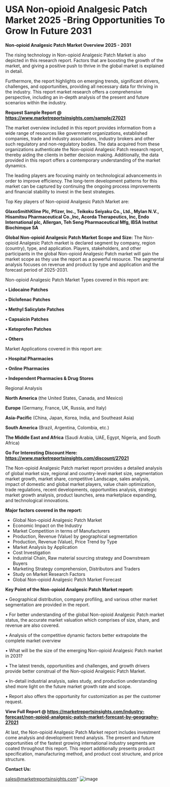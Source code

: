  # USA Non-opioid Analgesic Patch Market 2025 -Bring Opportunities To Grow In Future 2031

<Strong> Non-opioid Analgesic Patch Market Overview 2025 - 2031</strong>

The rising technology in Non-opioid Analgesic Patch Market is also depicted in this research report. Factors that are boosting the growth of the market, and giving a positive push to thrive in the global market is explained in detail.

Furthermore, the report highlights on emerging trends, significant drivers, challenges, and opportunities, providing all necessary data for thriving in the industry. This report market research offers a comprehensive perspective, including an in-depth analysis of the present and future scenarios within the industry.

<strong>Request Sample Report @ <a href=https://www.marketreportsinsights.com/sample/27021>https://www.marketreportsinsights.com/sample/27021</a></strong>

The market overview included in this report provides information from a wide range of resources like government organizations, established companies, trade and industry associations, industry brokers and other such regulatory and non-regulatory bodies. The data acquired from these organizations authenticate the Non-opioid Analgesic Patch research report, thereby aiding the clients in better decision making. Additionally, the data provided in this report offers a contemporary understanding of the market dynamics.

The leading players are focusing mainly on technological advancements in order to improve efficiency. The long-term development patterns for this market can be captured by continuing the ongoing process improvements and financial stability to invest in the best strategies.

Top Key players of Non-opioid Analgesic Patch Market are:

<strong>GlaxoSmithKline Plc, Pfizer, Inc., Teikoku Seiyaku Co., Ltd., Mylan N.V., Hisamitsu Pharmaceutical Co.,Inc, Acorda Therapeutics, Inc, Endo International plc, Allergan, Teh Seng Pharmaceutical Mfg, IBSA Institut Biochimque SA</strong>

<strong><b>Global Non-opioid Analgesic Patch Market Scope and Size:</b></strong>
The Non-opioid Analgesic Patch market is declared segment by company, region (country), type, and application. Players, stakeholders, and other participants in the global Non-opioid Analgesic Patch market will gain the market scope as they use the report as a powerful resource. The segmental analysis focuses on revenue and product by type and application and the forecast period of 2025-2031.

Non-opioid Analgesic Patch Market Types covered in this report are:

<strong>• Lidocaine Patches

• Diclofenac Patches

• Methyl Salicylate Patches

• Capsaicin Patches

• Ketoprofen Patches

• Others</strong>

Market Applications covered in this report are:

<strong>• Hospital Pharmacies

• Online Pharmacies

• Independent Pharmacies & Drug Stores</strong> 

Regional Analysis

<strong>North America</strong> (the United States, Canada, and Mexico)

<strong>Europe</strong> (Germany, France, UK, Russia, and Italy)

<strong>Asia-Pacific</strong> (China, Japan, Korea, India, and Southeast Asia)

<strong>South America</strong> (Brazil, Argentina, Colombia, etc.)

<strong>The Middle East and Africa</strong> (Saudi Arabia, UAE, Egypt, Nigeria, and South Africa)

<strong>Go For Interesting Discount Here: <a href=https://www.marketreportsinsights.com/discount/27021>https://www.marketreportsinsights.com/discount/27021</a></strong>

The Non-opioid Analgesic Patch market report provides a detailed analysis of global market size, regional and country-level market size, segmentation market growth, market share, competitive Landscape, sales analysis, impact of domestic and global market players, value chain optimization, trade regulations, recent developments, opportunities analysis, strategic market growth analysis, product launches, area marketplace expanding, and technological innovations.

<strong><b>Major factors covered in the report:</b></strong>
<ul>
  <li>Global Non-opioid Analgesic Patch Market </li>
  <li>Economic Impact on the Industry</li>
  <li>Market Competition in terms of Manufacturers</li>
  <li>Production, Revenue (Value) by geographical segmentation</li>
  <li>Production, Revenue (Value), Price Trend by Type</li>
  <li>Market Analysis by Application</li>
  <li>Cost Investigation</li>
  <li>Industrial Chain, Raw material sourcing strategy and Downstream Buyers</li>
  <li>Marketing Strategy comprehension, Distributors and Traders</li>
  <li>Study on Market Research Factors</li>
  <li>Global Non-opioid Analgesic Patch Market Forecast</li>
</ul>

<strong><b>Key Point of the Non-opioid Analgesic Patch Market report:</b></strong>

• Geographical distribution, company profiling, and various other market segmentation are provided in the report.

• For better understanding of the global Non-opioid Analgesic Patch market status, the accurate market valuation which comprises of size, share, and revenue are also covered.

• Analysis of the competitive dynamic factors better extrapolate the complete market overview

• What will be the size of the emerging Non-opioid Analgesic Patch market in 2031?

• The latest trends, opportunities and challenges, and growth drivers provide better construal of the Non-opioid Analgesic Patch Market.

• In-detail industrial analysis, sales study, and production understanding shed more light on the future market growth rate and scope.

• Report also offers the opportunity for customization as per the customer request.

<strong><b>View Full Report @ <a href=https://marketreportsinsights.com/industry-forecast/non-opioid-analgesic-patch-market-forecast-by-geography-27021>https://marketreportsinsights.com/industry-forecast/non-opioid-analgesic-patch-market-forecast-by-geography-27021</a></b></strong>


At last, the Non-opioid Analgesic Patch Market report includes investment come analysis and development trend analysis. The present and future opportunities of the fastest growing international industry segments are coated throughout this report. This report additionally presents product specification, manufacturing method, and product cost structure, and price structure.

<strong>Contact Us:</strong>

sales@marketreportsinsights.com"
![image](https://github.com/user-attachments/assets/66d2b7ce-3e6c-4ec3-bf5a-3c6dc39d1593)
